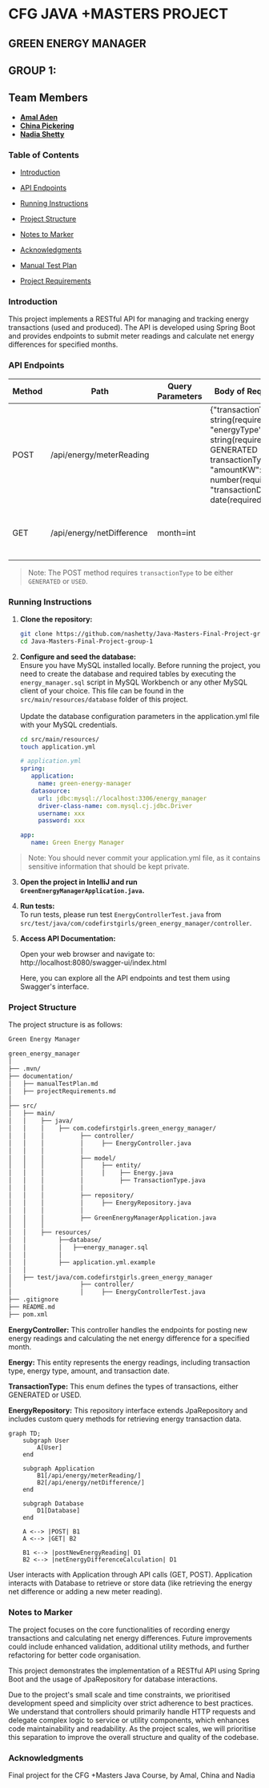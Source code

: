 # CFG JAVA +MASTERS PROJECT 
## GREEN ENERGY MANAGER 
## GROUP 1:
## Team Members
- **[Amal Aden](https://github.com/logicology)**
- **[China Pickering](https://github.com/chinapicke)**
- **[Nadia Shetty](https://github.com/nashetty)**

### Table of Contents

- [Introduction](#introduction)
- [API Endpoints](#api-endpoints)
- [Running Instructions](#running-instructions)
- [Project Structure](#project-structure)
- [Notes to Marker](#notes-to-marker)
- [Acknowledgments](#acknowledgments)


- [Manual Test Plan](./documentation/manualTestPlan.md)
- [Project Requirements](./documentation/projectRequirements.md)

### Introduction

This project implements a RESTful API for managing and tracking energy transactions (used and produced). The API is developed using Spring Boot and provides endpoints to submit meter readings and calculate net energy differences for specified months.

### API Endpoints

| Method | Path                          | Query Parameters | Body of Request                                                                                                                                                      | Result                            | Status Code | Response                                                                                             |
|--------|-------------------------------|------------------|----------------------------------------------------------------------------------------------------------------------------------------------------------------------|-----------------------------------|-------------|------------------------------------------------------------------------------------------------------|
| POST   | /api/energy/meterReading      |                  | {"transactionType": string(required), "energyType": string(required for GENERATED transactionType), "amountKW": number(required), "transactionDate": date(required)} | create new energy reading         | 200         | "New energy reading added" or error message                                                           |
| GET    | /api/energy/netDifference     | month=int        |                                                                                                                                                                      | calculate net energy difference   | 200         | {"netEnergyDifference": "Net Energy Difference for {month} is: {value} kWh"} or error message       |

> Note: The POST method requires `transactionType` to be either `GENERATED` or `USED`.

### Running Instructions

1. **Clone the repository:**

   ```bash
   git clone https://github.com/nashetty/Java-Masters-Final-Project-group-1.git
   cd Java-Masters-Final-Project-group-1
   ```
2. **Configure and seed the database:**  
   Ensure you have MySQL installed locally. Before running the project, you need to create the database and required
   tables by executing the `energy_manager.sql` script in MySQL Workbench or any other MySQL client of your choice. This file
   can be found in the `src/main/resources/database` folder of this project.  
   <br>
   Update the database configuration parameters in the application.yml file with your MySQL credentials.

   ```bash
   cd src/main/resources/
   touch application.yml
   ```
   ```yaml
   # application.yml
   spring:
      application:
        name: green-energy-manager
      datasource:
        url: jdbc:mysql://localhost:3306/energy_manager
        driver-class-name: com.mysql.cj.jdbc.Driver
        username: xxx
        password: xxx
   
   app:
      name: Green Energy Manager
      ```
> Note: You should never commit your application.yml file, as it contains sensitive information that should be kept
private.

3. **Open the project in IntelliJ and run `GreenEnergyManagerApplication.java`.**  


4. **Run tests:**   
   To run tests, please run test `EnergyControllerTest.java` from 
`src/test/java/com/codefirstgirls/green_energy_manager/controller`.


5. **Access API Documentation:**

   Open your web browser and navigate to:  
   http://localhost:8080/swagger-ui/index.html

   Here, you can explore all the API endpoints and test them using Swagger's interface.

### Project Structure

The project structure is as follows:
```bash
Green Energy Manager

green_energy_manager
│
├── .mvn/
├── documentation/
│   ├── manualTestPlan.md
│   ├── projectRequirements.md
│ 
├── src/
│   ├── main/
│   │    ├── java/
│   │    │    ├── com.codefirstgirls.green_energy_manager/
│   │    │          ├── controller/
│   │    │          │     ├── EnergyController.java
│   │    │          │ 
│   │    │          ├── model/
│   │    │          │     ├── entity/
│   │    │          │     │    ├── Energy.java
│   │    │          │          ├── TransactionType.java
│   │    │          │ 
│   │    │          ├── repository/
│   │    │          │     ├── EnergyRepository.java
│   │    │          │ 
│   │    │          ├── GreenEnergyManagerApplication.java
│   │    │ 
│   │    ├── resources/   
│   │         ├──database/
│   │         │   ├──energy_manager.sql
│   │         │
│   │         ├── application.yml.example    
│   │      
│   ├── test/java/com.codefirstgirls.green_energy_manager
│                   ├── controller/
│                   │     ├── EnergyControllerTest.java
├── .gitignore
├── README.md
├── pom.xml

```
**EnergyController:** This controller handles the endpoints for posting new energy readings and calculating the net 
energy difference for a specified month.

**Energy:** This entity represents the energy readings, including transaction type, energy type, amount, and transaction date.

**TransactionType:** This enum defines the types of transactions, either GENERATED or USED.

**EnergyRepository:** This repository interface extends JpaRepository and includes custom query methods for retrieving 
energy transaction data.

```mermaid
graph TD;
    subgraph User
        A[User]
    end

    subgraph Application
        B1[/api/energy/meterReading/] 
        B2[/api/energy/netDifference/]
    end

    subgraph Database
        D1[Database]
    end

    A <--> |POST| B1
    A <--> |GET| B2

    B1 <--> |postNewEnergyReading| D1
    B2 <--> |netEnergyDifferenceCalculation| D1

```
User interacts with Application through API calls (GET, POST).
Application interacts with Database to retrieve or store data (like retrieving the energy net difference or adding a new meter reading).

### Notes to Marker
The project focuses on the core functionalities of recording energy transactions and calculating net energy differences. 
Future improvements could include enhanced validation, additional utility methods, and further refactoring for better 
code organisation.

This project demonstrates the implementation of a RESTful API using Spring Boot and the usage of JpaRepository 
for database interactions.

Due to the project's small scale and time constraints, we prioritised development speed and simplicity over strict 
adherence to best practices. We understand that controllers should primarily handle HTTP requests and delegate
complex logic to service or utility components, which enhances code maintainability and readability. As the project 
scales, we will prioritise this separation to improve the overall structure and quality of the codebase.  


### Acknowledgments
Final project for the CFG +Masters Java Course, by Amal, China and Nadia


